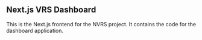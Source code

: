 ## Next.js VRS Dashboard
This is the Next.js frontend for the NVRS project. It contains the code for the dashboard application.
